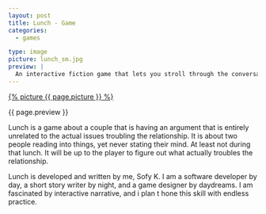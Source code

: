```yaml
---
layout: post
title: Lunch - Game
categories:
  - games

type: image
picture: lunch_sm.jpg
preview: |
  An interactive fiction game that lets you stroll through the conversation a couple is having at a restaurant. Play it <a href="https://sofyk.itch.io/lunch/">HERE</a>!
---
```


[{% picture {{ page.picture }} %}](https://sofyk.itch.io/lunch)

{{ page.preview }}

Lunch is a game about a couple that is having an argument that is entirely unrelated to the actual issues troubling the relationship. It is about two people reading into things, yet never stating their mind. At least not during that lunch. It will be up to the player to figure out what actually troubles the relationship.

Lunch is developed and written by me, Sofy K. I am a software developer by day, a short story writer by night, and a game designer by daydreams. I am fascinated by interactive narrative, and i plan t hone this skill with endless practice.
